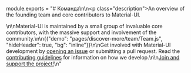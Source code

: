 module.exports = "# Команда\n\n<p class=\"description\">An overview of the founding team and core contributors to Material-UI.</p>\n\nMaterial-UI is maintained by a small group of invaluable core contributors, with the massive support and involvement of the community.\n\n{{\"demo\": \"pages/discover-more/team/Team.js\", \"hideHeader\": true, \"bg\": \"inline\"}}\n\nGet involved with Material-UI development by [opening an issue](https://github.com/Foso/material-ui/issues/new) or submitting a pull request. Read the [contributing guidelines](https://github.com/Foso/material-ui/blob/master/CONTRIBUTING.md) for information on how we develop.\n\n[Join and support the project!](/getting-started/faq/#material-ui-is-awesome-how-can-i-support-the-project)\n"